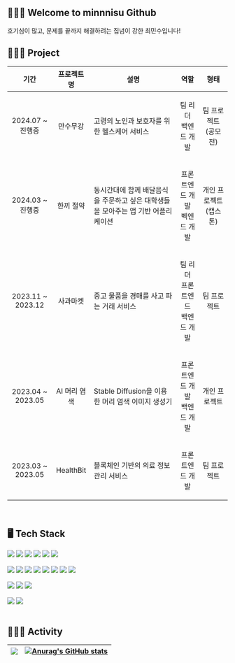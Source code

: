 <div>

## 🧑🏻‍💻 Welcome to minnnisu Github
호기심이 많고, 문제를 끝까지 해결하려는 집념이 강한 최민수입니다!
<br/>

## 🧑🏻‍💻 Project
| 기간 | 프로젝트명 | 설명 | 역할 | 형태 |
|-----|---------|-----|-----|-----|
| <p align="center"> 2024.07 ~ 진행중 </p> | <p align="center"> 만수무강 </p> | 고령의 노인과 보호자를 위한 헬스케어 서비스 | <p align="center"> 팀 리더 <br/> 백엔드 개발 </p> | <p align="center"> 팀 프로젝트(공모전) </p> |
| <p align="center"> 2024.03 ~ 진행중 </p> | <p align="center"> 한끼 절약 </p> | 동시간대에 함께 배달음식을 주문하고 싶은 대학생들을 모아주는 앱 기반 어플리케이션 | <p align="center"> 프론트엔드 개발 <br/> 벡엔드 개발  </p> | <p align="center"> 개인 프로젝트(캡스톤) </p> |
| <p align="center"> 2023.11 ~ 2023.12 </p> | <p align="center"> 사과마켓 </p> | 중고 물품을 경매를 사고 파는 거래 서비스 | <p align="center"> 팀 리더 <br/> 프론트엔드 <br/> 백엔드 개발 </p> | <p align="center"> 팀 프로젝트 </p> |
| <p align="center"> 2023.04 ~ 2023.05 </p> | <p align="center"> AI 머리 염색 </p> | Stable Diffusion을 이용한 머리 염색 이미지 생성기 | <p align="center"> 프론트엔드 개발 <br/> 백엔드 개발 </p> | <p align="center"> 개인 프로젝트 </p> |
| <p align="center"> 2023.03 ~ 2023.05 </p> | <p align="center"> HealthBit </p> | 블록체인 기반의 의료 정보 관리 서비스 | <p align="center"> 프론트엔드 개발 </p> | <p align="center"> 팀 프로젝트 </p> |
<br/>
  
## 🖥️ Tech Stack
<img src="https://img.shields.io/badge/springboot-6DB33F?style=for-the-badge&logo=Spring Boot&logoColor=white"> 
<img src="https://img.shields.io/badge/node.js-339933?style=for-the-badge&logo=Node.js&logoColor=white">
<img src="https://img.shields.io/badge/React-61DAFB?style=for-the-badge&logo=React&logoColor=black"> 
<img src="https://img.shields.io/badge/Flutter-02569B?style=for-the-badge&logo=Flutter&logoColor=white">
<img src="https://img.shields.io/badge/nginx-009639?style=for-the-badge&logo=nginx&logoColor=white">
<img src="https://img.shields.io/badge/apache tomcat-F8DC75?style=for-the-badge&logo=apachetomcat&logoColor=black">
<br/>
<br/>

<img src="https://img.shields.io/badge/mysql-4479A1?style=for-the-badge&logo=MySQL&logoColor=white"> 
<img src="https://img.shields.io/badge/mongodb-47A248?style=for-the-badge&logo=mongodb&logoColor=white"> 
<img src="https://img.shields.io/badge/SQL SERVER-41454A?style=for-the-badge&logoColor=white"> 
<img src="https://img.shields.io/badge/git-F05032?style=for-the-badge&logo=git&logoColor=white">
<img src="https://img.shields.io/badge/github-181717?style=for-the-badge&logo=github&logoColor=white">
<img src="https://img.shields.io/badge/docker-2496ED?style=for-the-badge&logo=docker&logoColor=white">  
<img src="https://img.shields.io/badge/linux-FCC624?style=for-the-badge&logo=linux&logoColor=black">  
<img src="https://img.shields.io/badge/ubuntu-E95420?style=for-the-badge&logo=ubuntu&logoColor=white">
<br/>
<br/>

<img src="https://img.shields.io/badge/aws-FF9900?style=for-the-badge&logo=amazonwebservices&logoColor=black">
<img src="https://img.shields.io/badge/S3-569A31?style=for-the-badge&logo=amazons3&logoColor=black">
<img src="https://img.shields.io/badge/ec2-FF9900?style=for-the-badge&logo=amazonec2&logoColor=black">
<br/>
<br/>

<img src="https://img.shields.io/badge/figma-F24E1E?style=for-the-badge&logo=figma&logoColor=black">
<img src="https://img.shields.io/badge/firebase-DD2C00?style=for-the-badge&logo=firebase&logoColor=black">
<br/>
<br/>


## 🧑🏻‍💻 Activity
<div>

| ![](http://github-profile-summary-cards.vercel.app/api/cards/profile-details?username=minnnisu&theme=dark) | [![Anurag's GitHub stats](https://github-readme-stats.vercel.app/api?username=minnnisu&theme=dark)](https://github.com/anuraghazra/github-readme-stats) |
| ------------- | ------------- |
</div>


 
